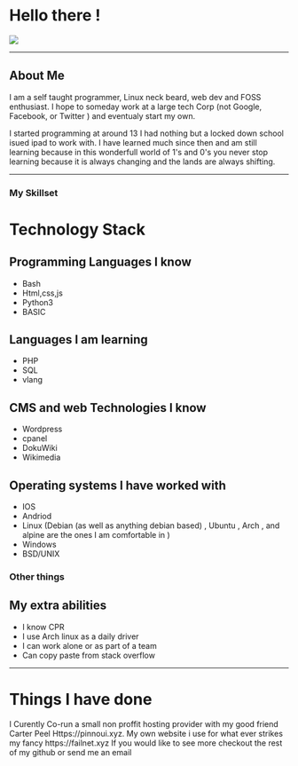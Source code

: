 <h1>Hello there !</h1>
<img src="https://github-readme-stats.vercel.app/api?username=z3r0n3t&show_icons=true&title_color=ffffff&icon_color=bb2acf&text_color=daf7dc&bg_color=191919">
<hr>
<h2>About Me</h2>
I am a self taught programmer, Linux neck beard, web dev and FOSS enthusiast. I hope to someday work at a large tech Corp (not Google, Facebook, or Twitter ) and eventualy start my own.

I started programming at around 13 I had nothing but a locked down school isued ipad to work with. I have learned much since then and am still learning because in this wonderfull world of 1's and 0's you never stop learning because it is always changing and the lands are always shifting.
<hr>

<h3>My Skillset</h3>

<h1>Technology Stack</h1>

## Programming Languages I know
- Bash 
- Html,css,js 
- Python3 
- BASIC 

## Languages I am learning 
- PHP 
- SQL
- vlang 

## CMS and web Technologies I know
- Wordpress
- cpanel
- DokuWiki
- Wikimedia

## Operating systems I have worked with
- IOS 
- Andriod 
- Linux (Debian (as well as anything debian based) , Ubuntu , Arch , and alpine are the ones I am comfortable in ) 
- Windows 
- BSD/UNIX

<h3>Other things</h3>

## My extra abilities
- I know CPR 
- I use Arch linux as a daily driver 
- I can work alone or as part of a team 
- Can copy paste from stack overflow 


<hr>
  <h1>Things I have done</h1>
  I Curently Co-run a small non proffit hosting provider with my good friend Carter Peel Https://pinnoui.xyz.
  My own website i use for what ever strikes my fancy https://failnet.xyz
  If you would like to see more checkout the rest of my github or send me an email 
